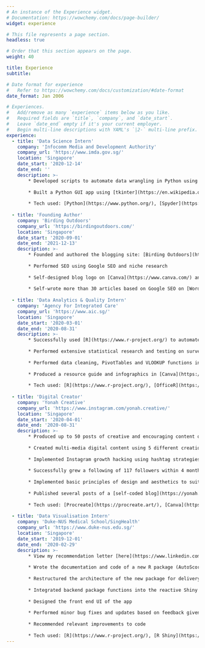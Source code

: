 ```yaml
---
# An instance of the Experience widget.
# Documentation: https://wowchemy.com/docs/page-builder/
widget: experience

# This file represents a page section.
headless: true

# Order that this section appears on the page.
weight: 40

title: Experience
subtitle:

# Date format for experience
#   Refer to https://wowchemy.com/docs/customization/#date-format
date_format: Jan 2006

# Experiences.
#   Add/remove as many `experience` items below as you like.
#   Required fields are `title`, `company`, and `date_start`.
#   Leave `date_end` empty if it's your current employer.
#   Begin multi-line descriptions with YAML's `|2-` multi-line prefix.
experience:
  - title: 'Data Science Intern'
    company: 'Infocomm Media and Development Authority'
    company_url: 'https://www.imda.gov.sg/'
    location: 'Singapore'
    date_start: '2020-12-14'
    date_end: ''
    description: >-
        * Developed scripts to automate data wrangling in Python using Spyder
        
        * Built a Python GUI app using [tkinter](https://en.wikipedia.org/wiki/Tkinter) for easy running of scripts
        
        * Tech used: [Python](https://www.python.org/), [Spyder](https://www.spyder-ide.org/), [Atom](https://atom.io/), [Tkinter](https://en.wikipedia.org/wiki/Tkinter), [Excel](https://en.wikipedia.org/wiki/Microsoft_Excel)
        
  - title: 'Founding Author'
    company: 'Birding Outdoors'
    company_url: 'https://birdingoutdoors.com/'
    location: 'Singapore'
    date_start: '2020-09-01'
    date_end: '2021-12-13'
    description: >-
        * Founded and authored the blogging site: [Birding Outdoors](https://www.birdingoutdoors.com)
        
        * Performed SEO using Google SEO and niche research
        
        * Self-designed blog logo on [Canva](https://www.canva.com/) and [Photopea](https://www.photopea.com/)
        
        * Self-wrote more than 30 articles based on Google SEO on [Wordpress](https://wordpress.org/)
        
  - title: 'Data Analytics & Quality Intern'
    company: 'Agency For Integrated Care'
    company_url: 'https://www.aic.sg/'
    location: 'Singapore'
    date_start: '2020-03-01'
    date_end: '2020-08-31'
    description: >-
        * Successfully used [R](https://www.r-project.org/) to automate the creation of 67 Nursing Home Reports with 1000+ graphs which led to a 90% decrease in report generation time
        
        * Performed extensive statistical research and testing on survey data
        
        * Performed data cleaning, PivotTables and VLOOKUP functions in [Excel](https://en.wikipedia.org/wiki/Microsoft_Excel)
        
        * Produced a resource guide and infographics in [Canva](https://www.canva.com/) for nursing homes to follow up on the reports received
        
        * Tech used: [R](https://www.r-project.org/), [OfficeR](https://davidgohel.github.io/officer/), [ggplot2](https://ggplot2.tidyverse.org/), [dplyr](https://dplyr.tidyverse.org/), [Canva](https://www.canva.com/), [Microsoft Excel](https://en.wikipedia.org/wiki/Microsoft_Excel), [Microsoft PowerPoint](https://en.wikipedia.org/wiki/Microsoft_PowerPoint)
        
  - title: 'Digital Creator'
    company: 'Yonah Creative'
    company_url: 'https://www.instagram.com/yonah.creative/'
    location: 'Singapore'
    date_start: '2020-04-01'
    date_end: '2020-08-31'
    description: >-
        * Produced up to 50 posts of creative and encouraging content on [Instagram](https://www.instagram.com/yonah.creative/)
        
        * Created multi-media digital content using 5 different creation platforms
        
        * Implemented Instagram growth hacking using hashtag strategies and appropriate niche targeting
        
        * Successfully grew a following of 117 followers within 4 months
        
        * Implemented basic principles of design and aesthetics to suit the feel of the page
        
        * Published several posts of a [self-coded blog](https://yonah.netlify.app) using blogdown in R
        
        * Tech used: [Procreate](https://procreate.art/), [Canva](https://www.canva.com/), [iMovie](https://en.wikipedia.org/wiki/IMovie), [Adobe Photoshop Sketch, Instagram](https://apps.apple.com/us/app/adobe-photoshop-sketch/id839085644)
        
  - title: 'Data Visualisation Intern'
    company: 'Duke-NUS Medical School/SingHealth'
    company_url: 'https://www.duke-nus.edu.sg/'
    location: 'Singapore'
    date_start: '2019-12-01'
    date_end: '2020-02-29'
    description: >-
        * View my recommendation letter [here](https://www.linkedin.com/in/justinchiacz/detail/treasury/position:1549444656/?entityUrn=urn%3Ali%3Afsd_profileTreasuryMedia%3A(ACoAABhdhBABslPNFcwNMpC8TCZgG3gQLDnlFNc%2C1588551251533)&section=position%3A1549444656&treasuryCount=1)
        
        * Wrote the documentation and code of a new R package (AutoScore) to be used as a clinical prediction tool
        
        * Restructured the architecture of the new package for delivery into a Shiny web app
        
        * Integrated backend package functions into the reactive Shiny app
        
        * Designed the front end UI of the app
        
        * Performed minor bug fixes and updates based on feedback given
        
        * Recommended relevant improvements to code
        
        * Tech used: [R](https://www.r-project.org/), [R Shiny](https://shiny.rstudio.com/), [shinyapps.io](https://www.shinyapps.io/)
---
```

